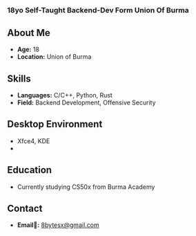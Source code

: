 ## <h3>18yo Self-Taught Backend-Dev Form Union Of Burma</h3>

## About Me
- **Age:** 18
- **Location:** Union of Burma
  
## Skills
- **Languages:** C/C++, Python, Rust
- **Field:** Backend Development, Offensive Security

## Desktop Environment
- Xfce4, KDE
- 
## Education
- Currently studying CS50x from Burma Academy

## Contact
- **Email💌:** 8bytesx@gmail.com
